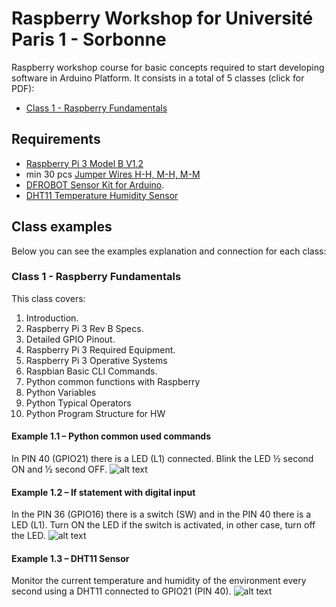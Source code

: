 # Raspberry Workshop for Université Paris 1 -  Sorbonne
Raspberry workshop course for basic concepts required to start developing software in Arduino Platform. It consists in a total of 5 classes (click for PDF):

* [Class 1 - Raspberry Fundamentals](https://raw.githubusercontent.com/tidusdavid/raspberry-workshop-paris/master/Slides/Class%201%20-%20Raspberry%20Fundamentals.pdf)

## Requirements
* [Raspberry Pi 3 Model B V1.2](https://www.raspberrypi.org/products/raspberry-pi-3-model-b/)
* min 30 pcs [Jumper Wires H-H, M-H, M-M](https://www.amazon.com/Elegoo-120pcs-Multicolored-Breadboard-arduino/dp/B01EV70C78/ref=pd_bxgy_147_img_3?_encoding=UTF8&pd_rd_i=B01EV70C78&pd_rd_r=8R86GV0FSJYYR6FNNXK2&pd_rd_w=nM5v2&pd_rd_wg=mHeIO&psc=1&refRID=8R86GV0FSJYYR6FNNXK2)
* [DFROBOT Sensor Kit for Arduino](https://www.dfrobot.com/product-725.html).
* [DHT11 Temperature Humidity Sensor](https://www.dfrobot.com/product-174.html)

## Class examples
Below you can see the examples explanation and connection for each class:

### Class 1 - Raspberry Fundamentals
This class covers:
1. Introduction.
2. Raspberry Pi 3 Rev B Specs.
3. Detailed GPIO Pinout.
4. Raspberry Pi 3 Required Equipment.
5. Raspberry Pi 3 Operative Systems
6. Raspbian Basic CLI Commands.
7. Python common functions with Raspberry
8. Python Variables
9. Python Typical Operators
10. Python Program Structure for HW

#### Example 1.1 – Python common used commands
In PIN 40 (GPIO21) there is a LED (L1) connected. Blink the LED ½ second ON and ½ second OFF.
![alt text](https://raw.githubusercontent.com/tidusdavid/raspberry-workshop-paris/master/Resources/E11_Blink.png)

#### Example 1.2 – If statement with digital input
In the PIN 36 (GPIO16) there is a switch (SW) and in the PIN 40 there is a LED (L1). Turn ON the LED if the switch is activated, in other case, turn off the LED.
![alt text](https://raw.githubusercontent.com/tidusdavid/raspberry-workshop-paris/master/Resources/E12_LEDSW.png)

#### Example 1.3 – DHT11 Sensor
Monitor the current temperature and humidity of the environment every second using a DHT11 connected to GPIO21 (PIN 40).
![alt text](https://raw.githubusercontent.com/tidusdavid/raspberry-workshop-paris/master/Resources/E13_DHT11.png)
